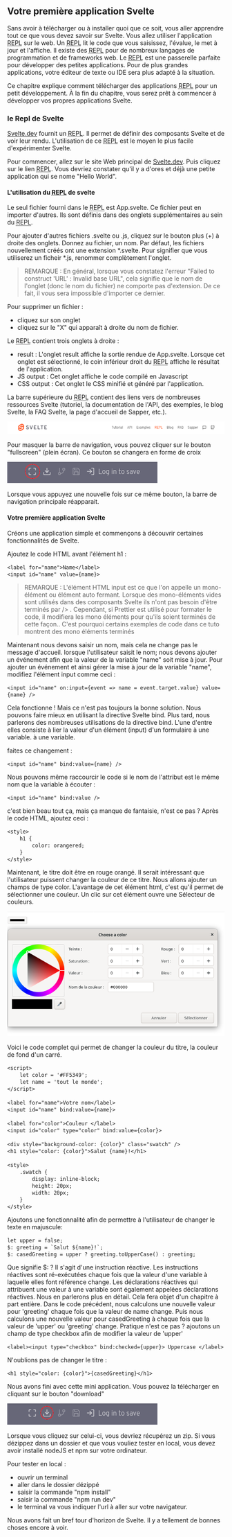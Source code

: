 ## Votre première application Svelte

Sans avoir à télécharger ou à installer quoi que ce soit, vous aller apprendre tout ce que vous devez savoir sur Svelte. Vous allez utiliser l'application <abbr title="Read, Evaluate, Print, Loop">REPL</abbr> sur le web. Un <abbr title="Read, Evaluate, Print, Loop">REPL</abbr> lit le code que vous saisissez, l'évalue, le met à jour et l'affiche. Il existe des <abbr title="Read, Evaluate, Print, Loop">REPL</abbr> pour de nombreux langages de programmation et de frameworks web. Le <abbr title="Read, Evaluate, Print, Loop">REPL</abbr> est une passerelle parfaite pour développer des petites applications. Pour de plus grandes applications, votre éditeur de texte ou IDE sera plus adapté à la situation.

Ce chapitre explique comment télécharger des applications <abbr title="Read, Evaluate, Print, Loop">REPL</abbr> pour un petit développement.  À la fin du chapitre, vous serez prêt à commencer à développer vos propres applications Svelte.

### le Repl de Svelte

[Svelte.dev](https://svelte.dev) fournit un <abbr title="Read, Evaluate, Print, Loop">REPL</abbr>. Il permet de définir des composants Svelte et de voir leur rendu. L'utilisation de ce <abbr title="Read, Evaluate, Print, Loop">REPL</abbr> est le moyen le plus facile d'expérimenter Svelte.

Pour commencer, allez sur le site Web principal de [Svelte.dev](https://svelte.dev). Puis cliquez sur le lien <abbr title="Read, Evaluate, Print, Loop">REPL</abbr>. Vous devriez constater qu'il y a d'ores et déjà une petite application qui se nome "Hello World".

#### L'utilisation du <abbr title="Read, Evaluate, Print, Loop">REPL</abbr> de svelte

Le seul fichier fourni dans le <abbr title="Read, Evaluate, Print, Loop">REPL</abbr> est App.svelte. Ce fichier peut en importer d'autres. Ils sont définis dans des onglets supplémentaires au sein du <abbr title="Read, Evaluate, Print, Loop">REPL</abbr>.

Pour ajouter d'autres fichiers .svelte ou .js, cliquez sur le bouton plus (+) à droite des onglets. Donnez au fichier, un nom. Par défaut, les fichiers nouvellement créés ont une extension *.svelte. Pour signifier que vous utiliserez un ficheir *.js, renommer complètement l'onglet.

> REMARQUE : En général, lorsque vous constatez l'erreur "Failed to construct 'URL' : Invalid base URL", cela signifie que le nom de l'onglet (donc le nom du fichier) ne comporte pas d'extension. De ce fait, il vous sera impossible d'importer ce dernier.

Pour supprimer un fichier :
- cliquez sur son onglet
- cliquez sur le "X" qui apparaît à droite du nom de fichier.

Le <abbr title="Read, Evaluate, Print, Loop">REPL</abbr> contient trois onglets à droite :
- result : L'onglet result affiche la sortie rendue de App.svelte. Lorsque cet onglet est sélectionné, le coin inférieur droit du <abbr title="Read, Evaluate, Print, Loop">REPL</abbr> affiche le résultat de l'application.
- JS output : Cet onglet affiche le code compilé en Javascript
- CSS output : Cet onglet le CSS minifié et généré par l'application.

La barre supérieure du <abbr title="Read, Evaluate, Print, Loop">REPL</abbr> contient des liens vers de nombreuses ressources Svelte (tutoriel, la documentation de l'API, des exemples, le blog Svelte, la FAQ Svelte, la page d'accueil de Sapper, etc.).

![barre supérieure](images/chap-1/top-bar-svelte.png)

Pour masquer la barre de navigation, vous pouvez cliquer sur le bouton "fullscreen" (plein écran). Ce bouton se changera en forme de croix

![barre supérieure](images/chap-1/fullscreen.png)

Lorsque vous appuyez une nouvelle fois sur ce même bouton, la barre de navigation principale réapparait.

#### Votre première application Svelte

Créons une application simple et commençons à découvrir certaines fonctionnalités de Svelte.

Ajoutez le code HTML avant l'élément h1 :
```
<label for="name">Name</label>
<input id="name" value={name}>
```

> REMARQUE : L'élément HTML input est ce que l'on appelle un mono-élément ou élément auto fermant. Lorsque des mono-éléments vides sont utilisés dans des composants Svelte ils n'ont pas besoin d'être terminés par /> . Cependant, si Prettier est utilisé pour formater le code, il modifiera les mono éléments pour qu'ils soient terminés de cette façon.. C'est pourquoi certains exemples de code dans ce tuto montrent des mono éléments terminés

Maintenant nous devons saisir un nom, mais cela ne change pas le message d'accueil. lorsque l'utilisateur saisit le nom; nous devons ajouter un événement afin que la valeur de la variable "name" soit mise à jour.
Pour ajouter un événement et ainsi gérer la mise à jour de la variable "name", modifiez l'élément input comme ceci :

```
<input id="name" on:input={event => name = event.target.value} value={name} />
```

Cela fonctionne ! Mais ce n'est pas toujours la bonne solution. Nous pouvons faire mieux en utilisant la directive Svelte bind. Plus tard, nous parlerons des nombreuses utilisations de la directive bind. L'une d'entre elles consiste à lier la valeur d'un élément (input) d'un formulaire à une variable.
à une variable.

faites ce changement :
```
<input id="name" bind:value={name} />
```

Nous pouvons même raccourcir le code si le nom de l'attribut est le même nom que la variable à écouter :
```
<input id="name" bind:value />
```

c'est bien beau tout ça, mais ça manque de fantaisie, n'est ce pas ? Après le code HTML, ajoutez ceci :

```
<style>
    h1 {
        color: orangered;
    }
</style>
```

Maintenant, le titre doit être en rouge orangé. Il serait intéressant que l'utilisateur puissent changer la couleur de ce titre. Nous allons ajouter un champs de type color. L'avantage de cet élément html, c'est qu'il permet de sélectionner une couleur. Un clic sur cet élément ouvre une
Sélecteur de couleurs.

![sélecteur de couleurs](./images/chap-1/colorpicker.png)

Voici le code complet qui permet de changer la couleur du titre, la couleur de fond d'un carré.

```
<script>
    let color = '#FF5349';
    let name = 'tout le monde';
</script>

<label for="name">Votre nom</label>
<input id="name" bind:value={name}>

<label for="color">Couleur </label>
<input id="color" type="color" bind:value={color}>

<div style="background-color: {color}" class="swatch" />
<h1 style="color: {color}">Salut {name}!</h1>

<style>
    .swatch {
        display: inline-block;
        height: 20px;
        width: 20px;
    }
</style>
```

Ajoutons une fonctionnalité afin de permettre à l'utilisateur de changer le texte en majuscule:

```
let upper = false;
$: greeting = `Salut ${name}!`;
$: casedGreeting = upper ? greeting.toUpperCase() : greeting;
```

Que signifie $: ? Il s'agit d'une instruction réactive. Les instructions réactives sont ré-exécutées chaque fois que la valeur d'une variable à laquelle elles font référence change. Les déclarations réactives qui attribuent une valeur à une variable sont également appelées déclarations réactives. Nous en parlerons plus en détail. Cela fera objet d'un chapitre à part entière.
Dans le code précédent, nous calculons une nouvelle valeur pour 'greeting' chaque fois que la valeur de name change. Puis nous calculons une nouvelle valeur pour casedGreeting à chaque fois que la valeur de 'upper' ou 'greeting' change. Pratique n'est ce pas ? ajoutons un champ de type checkbox afin de modifier la valeur de 'upper'

```
<label><input type="checkbox" bind:checked={upper}> Uppercase </label>
```
N'oublions pas de changer le titre :

```
<h1 style="color: {color}">{casedGreeting}</h1>
```

Nous avons fini avec cette mini application. Vous pouvez la télécharger en cliquant sur le bouton "download"

![sélecteur de couleurs](./images/chap-1/download.png)

Lorsque vous cliquez sur celui-ci, vous devriez récupérez un zip. Si vous dézippez dans un dossier et que vous vouliez tester en local, vous devez avoir installé nodeJS et npm sur votre ordinateur.

Pour tester en local :
- ouvrir un terminal
- aller dans le dossier dézippé
- saisir la commande "npm install"
- saisir la commande "npm run dev"
- le terminal va vous indiquer l'url à aller sur votre navigateur.

Nous avons fait un bref tour d'horizon de Svelte. Il y a tellement de bonnes choses encore à voir.

